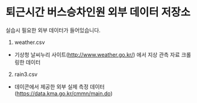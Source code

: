 # 퇴근시간 버스승차인원 외부 데이터 저장소

실습시 필요한 외부 데이터가 들어있습니다.

1. weather.csv    
  + 기상청 날씨누리 사이트(http://www.weather.go.kr/) 에서 지상 관측 자료 크롤링한 데이터
    
2. rain3.csv
  + 데이콘에서 제공한 외부 실제 측정 데이터(https://data.kma.go.kr/cmmn/main.do)
